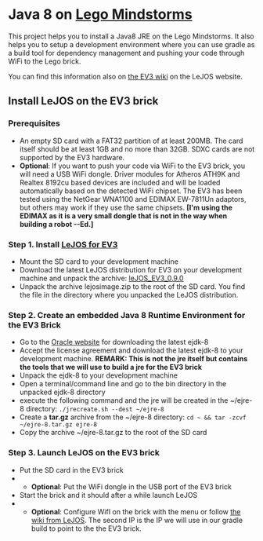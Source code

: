# Java 8 on [Lego Mindstorms](http://www.lego.com/en-us/mindstorms)

This project helps you to install a Java8 JRE on the Lego Mindstorms. It also helps you to setup a development environment where you can use gradle as a build tool for dependency management and pushing your code through WiFi to the Lego brick.

You can find this information also on [the EV3 wiki](https://sourceforge.net/p/lejos/wiki/Installing%20leJOS/) on the LeJOS website.

## Install LeJOS on the EV3 brick

### Prerequisites

* An empty SD card with a FAT32 partition of at least 200MB. The card itself should be at least 1GB and no more than 32GB. SDXC cards are not supported by the EV3 hardware.
* __Optional__: If you want to push your code via WiFi to the EV3 brick, you will need a USB WiFi dongle. Driver modules for Atheros ATH9K and Realtex 8192cu based devices are included and will be loaded automatically based on the detected WiFi chipset. The EV3 has been tested using the NetGear WNA1100 and EDIMAX EW-7811Un adaptors, but others may work if they use the same chipsets. __[I'm using the EDIMAX as it is a very small dongle that is not in the way when building a robot --Ed.]__

### Step 1. Install [LeJOS for EV3](http://www.lejos.org/ev3.php)

* Mount the SD card to your development machine
* Download the latest LeJOS distribution for EV3 on your development machine and unpack the archive: [leJOS_EV3_0.9.0](https://sourceforge.net/projects/lejos/files/lejos-EV3/0.9.0-beta/leJOS_EV3_0.9.0-beta.tar.gz/download)
* Unpack the archive lejosimage.zip to the root of the SD card. You find the file in the directory where you unpacked the LeJOS distribution.

### Step 2. Create an embedded Java 8 Runtime Environment for the EV3 Brick

* Go to the [Oracle website](http://www.oracle.com/technetwork/java/embedded/downloads/javase/javaseemeddedev3-1982511.html) for downloading the latest ejdk-8
* Accept the license agreement and download the latest ejdk-8 to your development machine. __REMARK: This is not the jre itself but contains the tools that we will use to build a jre for the EV3 brick__
* Unpack the ejdk-8 to your development machine
* Open a terminal/command line and go to the bin directory in the unpacked ejdk-8 directory
* execute the following command and the jre will be created in the ~/ejre-8 directory: ```./jrecreate.sh --dest ~/ejre-8```
* Create a __tar.gz__ archive from the ~/ejre-8 directory: ```cd ~ && tar -zcvf ~/ejre-8.tar.gz ejre-8```
* Copy the archive ~/ejre-8.tar.gz to the root of the SD card

### Step 3. Launch LeJOS on the EV3 brick

* Put the SD card in the EV3 brick
* * __Optional__: Put the WiFi dongle in the USB port of the EV3 brick
* Start the brick and it should after a while launch LeJOS
* * __Optional__: Configure WifI on the brick with the menu or follow [the wiki from LeJOS](https://sourceforge.net/p/lejos/wiki/Configuring%20Wifi/). The second IP is the IP we will use in our gradle build to point to the the EV3 brick.


